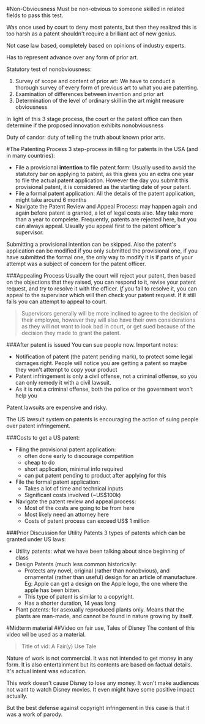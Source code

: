 #Non-Obviousness
Must be non-obvious to someone skilled in related fields to pass this test.

Was once used by court to deny most patents, but then they realized this is
too harsh as a patent shouldn't require a brilliant act of new genius.

Not case law based, completely based on opinions of industry experts.

Has to represent advance over any form of prior art.

Statutory test of nonobviousness:
1. Survey of scope and content of prior art: We have to conduct a thorough
survey of every form of previous art to what you are patenting.
2. Examination of differences between invention and prior art
3. Determination of the level of ordinary skill in the art might measure
obviousness

In light of this 3 stage process, the court or the patent office can then
determine if the proposed innovation exhibits nonobviousness

Duty of candor: duty of telling the truth about known prior arts.


#The Patenting Process
3 step-process in filling for patents in the USA (and in many countries):
- File a provisional **intention** to file patent form: Usually used to
avoid the statutory bar on applying to patent, as this gives you an extra one year to file
the actual patent application. However the day you submit this provisional patent, it
is considered as the starting date of your patent.
- File a formal patent application: All the details of the patent application, might take around 6 months
- Navigate the Patent Review and Appeal Process: may happen again and
again before patent is granted, a lot of legal costs also. May take more than
a year to compelete. Frequently, patents are rejected here, but you can always appeal.
Usually you appeal first to the patent officer's supervisor.

Submitting a provisional intention can be skipped. Also the patent's application
can be modified if you only submitted the provisional one, if you have
submitted the formal one, the only way to modify it is if parts of your attempt
was a subject of concern for the patent officer. 

###Appealing Process
Usually the court will reject your patent, then based on the objections
that they raised, you can respond to it, revise your patent request, and try
to resolve it with the officer. *If* you fail to resolve it, you can appeal
to the supervisor which will then check your patent request. If it still fails
you can attempt to appeal to court.

>Supervisors generally will be more inclined to agree to the decision of their employee,
>however they will also have their own considerations as they will not
>want to look bad in court, or get sued because of the decision they made to grant the patent.

###After patent is issued
You can sue people now. Important notes:
- Notification of patent (the patent pending mark), to protect some legal damages right. People will notice
you are getting a patent so maybe they won't attempt to copy your product
- Patent infringement is only a civil offense, not a criminal offense, so you can only 
remedy it with a civil lawsuit.
- As it is not a criminal offense, both the police or the government won't help you

Patent lawsuits are expensive and risky.

The US lawsuit system on patents is encouraging the action of suing people over patent infringement.

###Costs to get a US patent:
- Filing the provisional patent application:
    - often done early to discourage competition
    - cheap to do
    - short application, minimal info required
    - can put patent pending to product after applying for this
- File the formal patent application:
    - Takes a lot of time and technical inputs
    - Significant costs involved (~US$100k)
- Navigate the patent review and appeal process:
    - Most of the costs are going to be from here
    - Most likely need an attorney here
    - Costs of patent process can exceed US$ 1 million
    
###Prior Discussion for Utility Patents
3 types of patents which can be granted under US laws:
- Utility patents: what we have been talking about since beginning of class
- Design Patents (much less common historically:
    - Protects any novel, original (rather than nonobvious), and ornamental
    (rather than useful) design for an article of manufacture. Eg: Apple
    can get a design on the Apple logo, the one where the apple has been bitten.
    - This type of patent is similar to a copyright.
    - Has a shorter duration, 14 yeas long
- Plant patents: for asexually reproduced plants only. Means that the plants are
man-made, and cannot be found in nature growing by itself.

#Midterm material
##Video on fair use, Tales of Disney
The content of this video wil be used as a material. 

>Title of vid: A Fair(y) Use Tale

Nature of work is not commercial. It was not intended to get money in any form. It is also entertainment
but its contents are based on factual details. It's actual intent was education.

This work doesn't cause Disney to lose any money. It won't make audiences
not want to watch Disney movies. It even might have some positive impact actually.

But the best defense against copyright infringement in this case is that
it was a work of parody. 